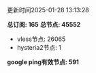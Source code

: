 更新时间2025-01-28 13:13:28

**总订阅: 165**
**总节点: 45552**
- vless节点: 26065
- hysteria2节点: 1

**google ping有效节点: 591**
